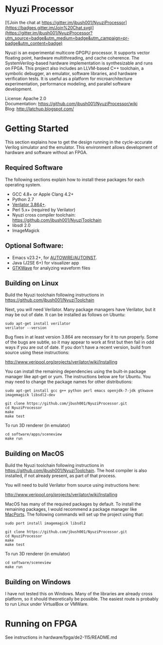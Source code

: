 # Nyuzi Processor

[![Join the chat at https://gitter.im/jbush001/NyuziProcessor](https://badges.gitter.im/Join%20Chat.svg)](https://gitter.im/jbush001/NyuziProcessor?utm_source=badge&utm_medium=badge&utm_campaign=pr-badge&utm_content=badge)

Nyuzi is an experimental multicore GPGPU processor. It supports vector floating
point, hardware multithreading, and cache coherence. The SystemVerilog-based 
hardware implementation is synthesizable and runs on FPGA. This project also 
includes an LLVM-based C++ toolchain, a symbolic debugger, an emulator, software 
libraries, and hardware verification tests. It is useful as a platform for
microarchitecture experimentation, performance modeling, and parallel software
development.

License: Apache 2.0    
Documentation: https://github.com/jbush001/NyuziProcessor/wiki  
Blog: http://latchup.blogspot.com/

# Getting Started

This section explains how to get the design running in the cycle-accurate 
Verilog simulator and the emulator. This environment allows development of 
hardware and software without an FPGA.

## Required Software

The following sections explain how to install these packages for each operating
system.

- GCC 4.8+ or Apple Clang 4.2+
- Python 2.7
- [Verilator 3.864+](http://www.veripool.org/projects/verilator/wiki/Installing).  
- Perl 5.x+ (required by Verilator)
- Nyuzi cross compiler toolchain: https://github.com/jbush001/NyuziToolchain 
- libsdl 2.0
- ImageMagick

## Optional Software:

- Emacs v23.2+, for 
   [AUTOWIRE/AUTOINST](http://www.veripool.org/projects/verilog-mode/wiki/Verilog-mode_veritedium).
- Java (J2SE 6+) for visualizer app 
- [GTKWave](http://gtkwave.sourceforge.net/) for analyzing waveform files 

## Building on Linux

Build the Nyuzi toolchain following instructions in https://github.com/jbush001/NyuziToolchain 

Next, you will need Verilator. Many package managers have Verilator, but it may
be out of date. It can be installed as follows on Ubuntu:

    sudo apt-get install verilator
    verilator --version

Bug fixes in at least version 3.864 are necessary for it to run properly. Some
of the bugs are subtle, so it may appear to work at first but then fail in odd
ways if you are out of date. If you don't have a recent version, build from
source using these instructions:

http://www.veripool.org/projects/verilator/wiki/Installing

You can install the remaining dependencies using the built-in package manager
like apt-get or yum. The instructions below are for Ubuntu. You may need to
change the package names for other distributions:

    sudo apt-get install gcc g++ python perl emacs openjdk-7-jdk gtkwave imagemagick libsdl2-dev

    git clone https://github.com/jbush001/NyuziProcessor.git
    cd NyuziProcessor
    make
    make test
    
To run 3D renderer (in emulator)

    cd software/apps/sceneview
    make run
    
## Building on MacOS

Build the Nyuzi toolchain following instructions in
https://github.com/jbush001/NyuziToolchain. The host compiler is also
installed, if not already present, as part of that process.

You will need to build Verilator from source using instructions here:

http://www.veripool.org/projects/verilator/wiki/Installing

MacOS has many of the required packages by default. To install the remaining
packages, I would recommend a package manager like [MacPorts](https://www.macports.org/). 
The following commands will set up the project using that:

    sudo port install imagemagick libsdl2

    git clone https://github.com/jbush001/NyuziProcessor.git
    cd NyuziProcessor
    make
    make test

To run 3D renderer (in emulator)

    cd software/sceneview
    make run

## Building on Windows

I have not tested this on Windows. Many of the libraries are already cross
platform, so it should theoretically be possible. The easiest route is probably
to run Linux under VirtualBox or VMWare.

# Running on FPGA

See instructions in hardware/fpga/de2-115/README.md

